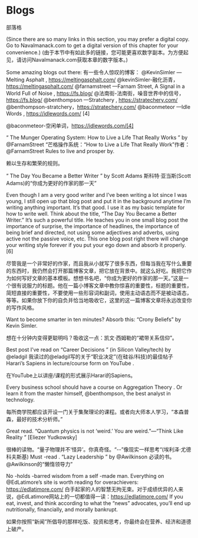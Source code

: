 # Blogs

部落格

(Since there are so many links in this section, you may prefer a digital copy. Go to Navalmanack.com to get a digital version of this chapter for your convenience.)
(由于本节中有如此多的链接，您可能更喜欢数字副本。为方便起见，请访问Navalmanack.com获取本章的数字版本。)

Some amazing blogs out there:
有一些令人惊叹的博客：
@KevinSimler —Melting Asphalt , https://meltingasphalt.com/
@kevinSimler-融化沥青，https://meltingasphalt.com/
@farnamstreet —Farnam Street, A Signal in a World Full of Noise , https://fs.blog/
@法南街-法南街，噪音世界中的信号，https://fs.blog/
@benthompson —Stratchery , https://stratechery.com/
@benthompson-stratchery，https://stratechery.com/
@baconmeteor —Idle Words , https://idlewords.com/  [4]

@baconmeteor-空闲单词，https://idlewords.com/[4]

“ The Munger Operating System: How to Live a Life That Really Works ” by @FarnamStreet
“芒格操作系统：“How to Live a Life That Really Work”作者：@FarnamStreet
Rules to live and prosper by.

赖以生存和繁荣的规则。

“ The Day You Became a Better Writer ” by Scott Adams
斯科特·亚当斯(Scott Adams)的“你成为更好的作家的那一天”

Even though I am a very good writer and I’ve been writing a lot since I was young, I still open up that blog post and put it in the background anytime I’m writing anything important. It’s that good. I use it as my basic template for how to write well. Think about the title, “The Day You Became a Better Writer.” It’s such a powerful title. He teaches you in one small blog post the importance of surprise, the importance of headlines, the importance of being brief and directed, not using some adjectives and adverbs, using active not the passive voice, etc. This one blog post right there will change your writing style forever if you put your ego down and absorb it properly. [6]

尽管我是一个非常好的作家，而且我从小就写了很多东西，但每当我在写什么重要的东西时，我仍然会打开那篇博客文章，把它放在背景中。就这么好吃。我把它作为如何写好文章的基本模板。想想书名吧，“你成为更好的作家的那一天。”这是一个很有说服力的标题。他在一篇小博客文章中教你惊喜的重要性，标题的重要性，简短直接的重要性，不要使用一些形容词和副词，使用主动语态而不是被动语态，等等。如果你放下你的自负并恰当地吸收它，这里的这一篇博客文章将永远改变你的写作风格。

Want to become smarter in ten minutes? Absorb this: “Crony Beliefs” by Kevin Simler.

想在十分钟内变得更聪明吗？吸收这一点：凯文·西姆勒的“裙带关系信仰”。

Best post I’ve read on “Career Decisions ” (in Silicon Valley/tech) by @eladgil
我读过的@eladgil写的关于“职业决定”(在硅谷/科技)的最佳帖子
Harari’s Sapiens in lecture/course form on YouTube .

在YouTube上以讲座/课程的形式展示Harari的Sapiens。

Every business school should have a course on Aggregation Theory . Or learn it from the master himself, @benthompson, the best analyst in technology.

每所商学院都应该开设一门关于集聚理论的课程。或者向大师本人学习，“本森普森，最好的技术分析师。”

Great read. “Quantum physics is not ‘weird.’ You are weird.”—“Think Like Reality ” [Eliezer Yudkowsky]

很棒的读物。“量子物理并不‘怪异’。你真奇怪。“--”像现实一样思考“(埃利泽·尤德科夫斯基)
Must -read . “Lazy Leadership ” by @Awilkinson
必读的书。@Awilkinson的“懒惰领导力”

No -holds -barred wisdom from a self -made man. Everything on @EdLatimore’s site is worth reading for overachievers: https://edlatimore.com/
白手起家的人的智慧无拘无束。对于成绩优异的人来说，@EdLatimore网站上的一切都值得一读：https://edlatimore.com/
If you eat, invest, and think according to what the “news” advocates, you’ll end up nutritionally, financially, and morally bankrupt.

如果你按照“新闻”所倡导的那样吃饭、投资和思考，你最终会在营养、经济和道德上破产。
